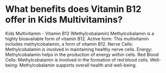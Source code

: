 # What benefits does Vitamin B12 offer in Kids Multivitamins?

Kids Multivitamin - Vitamin B12 (Methylcobalamin) Methylcobalamin is a highly bioavailable form of vitamin B12. Active form: This multivitamin includes methylcobalamin, a form of vitamin B12. Nerve Cells: Methylcobalamin is involved in maintaining healthy nerve cells. Energy: Methylcobalamin helps in the production of energy within cells. Red Blood Cells: Methylcobalamin is involved in the formation of red blood cells. Well-being: Methylcobalamin supports overall health and well-being.